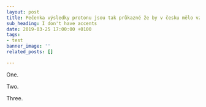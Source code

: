 ```yaml
---
layout: post
title: Pečenka výsledky protonu jsou tak průkazné že by v česku mělo vzniknout druhé
sub_heading: I don't have accents
date: 2019-03-25 17:00:00 +0100
tags:
- test
banner_image: ''
related_posts: []

---
```

One. 

Two.  
  
Three.